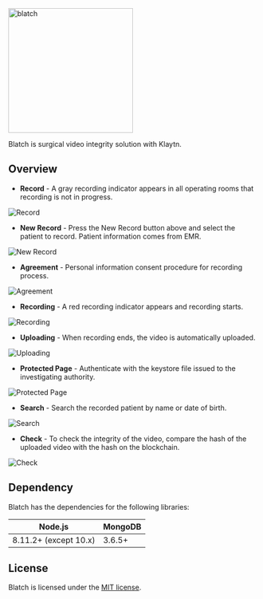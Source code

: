 <img src="https://user-images.githubusercontent.com/16279779/47614519-66639100-dae4-11e8-9923-1afadab3be91.png" width="250" alt="blatch">

Blatch is surgical video integrity solution with Klaytn.

## Overview

- **Record** - A gray recording indicator appears in all operating rooms that recording is not in progress.

![Record](https://user-images.githubusercontent.com/16279779/47796127-0fb9b980-dd67-11e8-8457-04020b1d126f.png)

- **New Record** - Press the New Record button above and select the patient to record. Patient information comes from EMR.

![New Record](https://user-images.githubusercontent.com/16279779/47796129-10525000-dd67-11e8-85f8-5ee354c83809.png)

- **Agreement** - Personal information consent procedure for recording process.

![Agreement](https://user-images.githubusercontent.com/16279779/47796130-10525000-dd67-11e8-811d-93b71ecc1878.png)

- **Recording** - A red recording indicator appears and recording starts.

![Recording](https://user-images.githubusercontent.com/16279779/47827006-ab2a4900-ddbe-11e8-902d-6ff68fea24cb.png)

- **Uploading** - When recording ends, the video is automatically uploaded.

![Uploading](https://user-images.githubusercontent.com/16279779/47827007-ab2a4900-ddbe-11e8-9d7c-94fae155f799.png)

- **Protected Page** - Authenticate with the keystore file issued to the investigating authority.

![Protected Page](https://user-images.githubusercontent.com/16279779/47796134-11837d00-dd67-11e8-9dc9-97f36cc1da02.png)

- **Search** - Search the recorded patient by name or date of birth.

![Search](https://user-images.githubusercontent.com/16279779/47796135-11837d00-dd67-11e8-822c-cbf4bf7ddebd.png)

- **Check** - To check the integrity of the video, compare the hash of the uploaded video with the hash on the blockchain.

![Check](https://user-images.githubusercontent.com/16279779/47827008-ab2a4900-ddbe-11e8-9daf-e540d7feb46a.png)

## Dependency

Blatch has the dependencies for the following libraries:

| Node.js               | MongoDB |
| --------------------- | ------- |
| 8.11.2+ (except 10.x) | 3.6.5+  |

## License

Blatch is licensed under the [MIT license](LICENSE).
